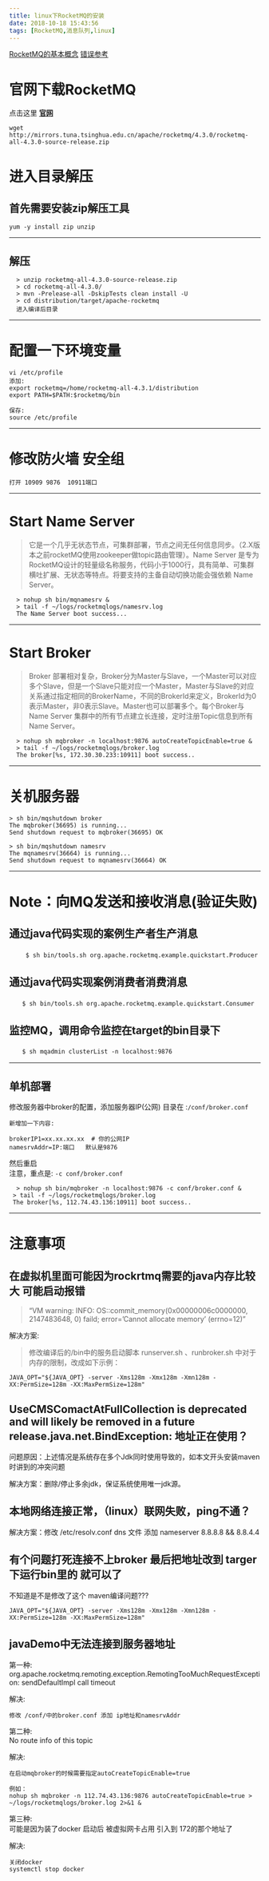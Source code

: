 ```yaml
---
title: linux下RocketMQ的安装
date: 2018-10-18 15:43:56
tags: [RocketMQ,消息队列,linux]
---
```

[RocketMQ的基本概念](https://blog.csdn.net/qq_32711825/article/details/78579864)
[错误参考](https://blog.csdn.net/a906423355/article/details/78192828)

# 官网下载RocketMQ

点击这里 **[官网](http://rocketmq.apache.org/docs/quick-start/)**

```
wget http://mirrors.tuna.tsinghua.edu.cn/apache/rocketmq/4.3.0/rocketmq-all-4.3.0-source-release.zip
```
<!--more-->

# 进入目录解压
## 首先需要安装zip解压工具
`yum -y install zip unzip`

---

## 解压
```
  > unzip rocketmq-all-4.3.0-source-release.zip
  > cd rocketmq-all-4.3.0/
  > mvn -Prelease-all -DskipTests clean install -U
  > cd distribution/target/apache-rocketmq
  进入编译后目录
```
---

# 配置一下环境变量


```
vi /etc/profile
添加:
export rocketmq=/home/rocketmq-all-4.3.1/distribution
export PATH=$PATH:$rocketmq/bin

保存:
source /etc/profile
```

---

# 修改防火墙 安全组

```
打开 10909 9876  10911端口
```

---

# Start Name Server

>它是一个几乎无状态节点，可集群部署，节点之间无任何信息同步。（2.X版本之前rocketMQ使用zookeeper做topic路由管理）。Name Server 是专为 RocketMQ设计的轻量级名称服务，代码小于1000行，具有简单、可集群横吐扩展、无状态等特点。将要支持的主备自动切换功能会强依赖 Name Server。


```
  > nohup sh bin/mqnamesrv &
  > tail -f ~/logs/rocketmqlogs/namesrv.log
  The Name Server boot success...
```

---

# Start Broker

>Broker 部署相对复杂，Broker分为Master与Slave，一个Master可以对应多个Slave，但是一个Slave只能对应一个Master，Master与Slave的对应关系通过指定相同的BrokerName，不同的BrokerId来定义，BrokerId为0表示Master，非0表示Slave。Master也可以部署多个。每个Broker与Name Server 集群中的所有节点建立长连接，定时注册Topic信息到所有Name Server。

```
  > nohup sh mqbroker -n localhost:9876 autoCreateTopicEnable=true &
  > tail -f ~/logs/rocketmqlogs/broker.log 
  The broker[%s, 172.30.30.233:10911] boot success..
```

---

# 关机服务器

```
> sh bin/mqshutdown broker
The mqbroker(36695) is running...
Send shutdown request to mqbroker(36695) OK

> sh bin/mqshutdown namesrv
The mqnamesrv(36664) is running...
Send shutdown request to mqnamesrv(36664) OK

```

---

# Note：向MQ发送和接收消息(验证失败)

## 通过java代码实现的案例生产者生产消息

　```
　$ sh bin/tools.sh org.apache.rocketmq.example.quickstart.Producer 
　```

## 通过java代码实现案例消费者消费消息

　`　$ sh bin/tools.sh org.apache.rocketmq.example.quickstart.Consumer
`
## 监控MQ，调用命令监控在target的bin目录下

　`　$ sh mqadmin clusterList -n localhost:9876`

---

## 单机部署

修改服务器中broker的配置，添加服务器IP(公网)
目录在 :`/conf/broker.conf`

```
新增加一下内容:

brokerIP1=xx.xx.xx.xx  # 你的公网IP
namesrvAddr=IP:端口   默认是9876
```
 然后重启  
 注意，重点是: `-c conf/broker.conf`
 
 ```
   > nohup sh bin/mqbroker -n localhost:9876 -c conf/broker.conf &
  > tail -f ~/logs/rocketmqlogs/broker.log 
  The broker[%s, 112.74.43.136:10911] boot success..
 ```

---

# 注意事项 

## 在虚拟机里面可能因为rockrtmq需要的java内存比较大 可能启动报错
>“VM warning: INFO: OS::commit_memory(0x00000006c0000000, 2147483648, 0) faild; error=’Cannot allocate memory’ (errno=12)”

解决方案:


>修改编译后的/bin中的服务启动脚本 runserver.sh 、runbroker.sh 中对于内存的限制，​改成如下示例：

```
JAVA_OPT="${JAVA_OPT} -server -Xms128m -Xmx128m -Xmn128m -XX:PermSize=128m -XX:MaxPermSize=128m"

```

## UseCMSComactAtFullCollection is deprecated and will likely be removed in a future release.java.net.BindException: 地址正在使用？

问题原因：上述情况是系统存在多个Jdk同时使用导致的，如本文开头安装maven时讲到的冲突问题

解决方案：删除/停止多余jdk，保证系统使用唯一jdk源。

## 本地网络连接正常，（linux）联网失败，ping不通？ 

解决方案：修改 /etc/resolv.conf dns 文件 添加 nameserver 8.8.8.8 && 8.8.4.4

## 有个问题打死连接不上broker 最后把地址改到 targer下运行bin里的 就可以了

不知道是不是修改了这个 maven编译问题???

```
JAVA_OPT="${JAVA_OPT} -server -Xms128m -Xmx128m -Xmn128m -XX:PermSize=128m -XX:MaxPermSize=128m"
```

## javaDemo中无法连接到服务器地址

第一种: org.apache.rocketmq.remoting.exception.RemotingTooMuchRequestException: sendDefaultImpl call timeout

解决:  

```
修改 /conf/中的broker.conf 添加 ip地址和namesrvAddr
```

第二种:  
No route info of this topic

解决:  

```
在启动mqbroker的时候需要指定autoCreateTopicEnable=true

例如：
nohup sh mqbroker -n 112.74.43.136:9876 autoCreateTopicEnable=true > ~/logs/rocketmqlogs/broker.log 2>&1 &

```

第三种:  
 可能是因为装了docker 启动后 被虚拟网卡占用 引入到 172的那个地址了
 
 解决: 
 
 ```
 关闭docker 
 systemctl stop docker
 
 ```
